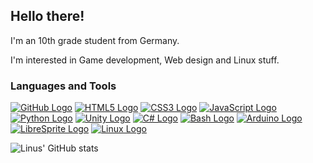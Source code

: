 ## Hello there!

I'm an 10th grade student from Germany.

I'm interested in Game development, Web design and Linux stuff.

### Languages and Tools

[![GitHub Logo](https://img.shields.io/badge/-GitHub-181717?style=for-the-badge&logo=GitHub&logoColor=white)](https://github.com/)
[![HTML5 Logo](https://img.shields.io/badge/-HTML5-E34F26?style=for-the-badge&logo=HTML5&logoColor=white)](https://developer.mozilla.org/en-US/docs/Web/Guide/HTML/HTML5)
[![CSS3 Logo](https://img.shields.io/badge/-CSS3-1572B6?style=for-the-badge&logo=CSS3&logoColor=white)](https://developer.mozilla.org/en-US/docs/Web/CSS/CSS3)
[![JavaScript Logo](https://img.shields.io/badge/-JavaScript-F7DF1E?style=for-the-badge&logo=JavaScript&logoColor=white)](https://developer.mozilla.org/en-US/docs/Web/JavaScript)
[![Python Logo](https://img.shields.io/badge/-Python-3776AB?style=for-the-badge&logo=Python&logoColor=white)](https://www.python.org/)
[![Unity Logo](https://img.shields.io/badge/-Unity-000000?style=for-the-badge&logo=Unity&logoColor=white)](https://unity.com/)
[![C# Logo](https://img.shields.io/badge/-C%23-239120?style=for-the-badge&logo=C-sharp&logoColor=white)](https://docs.microsoft.com/en-us/dotnet/csharp/)
[![Bash Logo](https://img.shields.io/badge/-Bash-4EAA25?style=for-the-badge&logo=GNU%20Bash&logoColor=white)](https://www.gnu.org/software/bash/)
[![Arduino Logo](https://img.shields.io/badge/-Arduino-00979D?style=for-the-badge&logo=Arduino&logoColor=white)](https://www.arduino.cc/)
[![LibreSprite Logo](https://img.shields.io/badge/-LibreSprite-FAA818?style=for-the-badge&logo=LibreSprite&logoColor=white)](https://libresprite.github.io/)
[![Linux Logo](https://img.shields.io/badge/-Linux-FCC624?style=for-the-badge&logo=Linux&logoColor=black)](https://www.linux.org/)

![Linus' GitHub stats](https://github-readme-stats.vercel.app/api?username=Lich-Corals&show_icons=true&theme=dracula)


